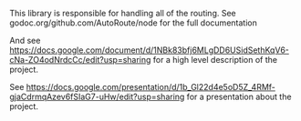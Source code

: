 This library is responsible for handling all of the routing.
See godoc.org/github.com/AutoRoute/node for the full documentation

And see https://docs.google.com/document/d/1NBk83bfj6MLgDD6USidSethKqV6-cNa-ZO4odNrdcCc/edit?usp=sharing for a high level description of the project.

See https://docs.google.com/presentation/d/1b_Gl22d4e5oD5Z_4RMf-gjaCdrmqAzev6fSIaG7-uHw/edit?usp=sharing for a presentation about the project.

